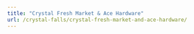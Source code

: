 ```yaml
---
title: "Crystal Fresh Market & Ace Hardware"
url: /crystal-falls/crystal-fresh-market-and-ace-hardware/
---
```

